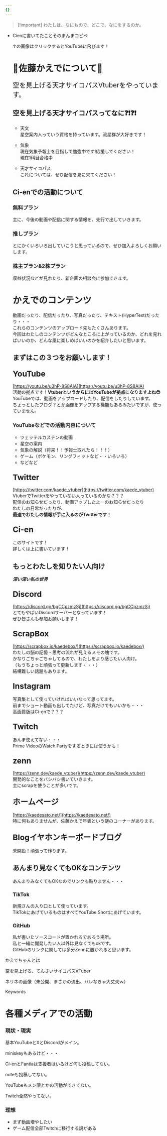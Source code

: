 ```yaml
---
{}
---
```

> [!important] わたしは、なにもので、どこで、なにをするのか。

  

- Cienに書いてたことそのまんまコピペ
    
    ↑の画像はクリックするとYouTubeに飛びます！
    
    # 🧡佐藤かえでについて🧡
    
    <span style="font-size: 150%">空を見上げる天才サイコパスVtuberをやっています。</span>
    
    ## 空を見上げる天才サイコパスってなに❓❗❓❗
    
    - 天文  
        星空案内人っていう資格を持っています。流星群が大好きです！  
        
    - 気象  
        現在気象予報士を目指して勉強中です!応援してください！  
        現在1科目合格中  
        
    - 天才サイコパス  
        これについては、ぜひ配信を見に来てください！  
        
    
    ## Ci-enでの活動について
    
    ### 無料プラン
    
    主に、今後の動画や配信に関する情報を、先行で出していきます。
    
    ### 推しプラン
    
    とにかくいろいろ出していこうと思っているので、ぜひ加入よろしくお願いします。
    
    ### 株主プラン&2株プラン
    
    収益状況などが見れたり、新企画の相談会に参加できます。
    
    # かえでのコンテンツ
    
    動画だったり、配信だったり、写真だったり、テキスト(HyperText)だったり・・・  
    これらのコンテンツのアップロード先もたくさんあります。  
    今回はわたしのコンテンツがどんなところに上がっているのか、どれを見ればいいのか、どんな風に楽しめばいいのかを紹介したいと思います。  
    
    ## まずはこの３つをお願いします！
    
    ### <span style="font-size: 150%">YouTube</span>
    
    [https://youtu.be/u3hP-8S8AlA](https://youtu.be/u3hP-8S8AlA)  
    活動の拠点です！**VtuberというからにはYouTubeが拠点になりますよね😊**  
    YouTubeでは、動画をアップロードしたり、配信をしたりしています。  
    ちょっとしたブログ？とか画像をアップする機能もあるみたいですが、使っていません。  
    
    ### YouTubeなどでの活動内容について
    
    - ツェッテルカステンの動画
    - 星空の案内
    - 気象の解説（将来！！予報士取れたら！！！）
    - ゲーム（ポケモン、リングフィットなど・・いろいろ）
    - などなど
    
    ### <span style="font-size: 150%">Twitter</span>
    
    [https://twitter.com/kaede_vtuber](https://twitter.com/kaede_vtuber)  
    VtuberでTwitterをやっていない人っているのかな？？？  
    配信のお知らせだったり、動画アップしたよーのお知らせだったり  
    わたしの日常だったりが、  
    **最速でわたしの情報が手に入るのがTwitterです！**
    
    ### <span style="font-size: 150%">Ci-en</span>
    
    このサイトです！  
    詳しくは上に書いています！  
    
    ## もっとわたしを知りたい人向け
    
    _**深い深い私の世界**_
    
    ### <span style="font-size: 150%">Discord</span>
    
    [https://discord.gg/bgCCpzmzSj](https://discord.gg/bgCCpzmzSj)  
    とてもやばいDiscordサーバーとなっています！  
    ぜひ皆さんも参加お願いします！  
    
    ### <span style="font-size: 150%">ScrapBox</span>
    
    [https://scrapbox.io/kaedebox/](https://scrapbox.io/kaedebox/)  
    わたしの脳の記憶・思考の流れが見えるメモの塊です。  
    かなりごちゃごちゃしてるので、わたしをより感じたい人向け。  
    （もうちょっと頑張って更新します・・・）  
    結構難しい話題もあります。  
    
    ### <span style="font-size: 150%">Instagram</span>
    
    写真集として使っていければいいなって思ってます。  
    前までショート動画も出してたけど、写真だけでもいいかも・・・  
    高画質版はCi-enで？？？  
    
    ### <span style="font-size: 150%">Twitch</span>
    
    あんま使えてない・・・  
    Prime VideoのWatch Partyをするときには使うかも！  
    
    ### <span style="font-size: 150%">zenn</span>
    
    [https://zenn.dev/kaede_vtuber](https://zenn.dev/kaede_vtuber)  
    開発的なことをバシバシ書いていきます。  
    主にscrapを使うことが多いです。  
    
    ### <span style="font-size: 150%">ホームページ</span>
    
    [https://kaedesato.net/](https://kaedesato.net/)  
    特に何もありませんが、佐藤かえで年表という謎のコーナーがあります。  
    
    ### <span style="font-size: 150%">Blogイヤホンキーボードブログ</span>
    
    未開設！頑張って作ります。
    
    ## あんまり見なくてもOKなコンテンツ
    
    あんまりみなくてもOKなのでリンクも貼りません・・・
    
    ### TikTok
    
    新規さんの入り口として使っています。  
    TikTokにあげているものはすべてYouTube Shortにあげています。  
    
    ### GitHub
    
    私が書いたソースコードが置かれるであろう場所。  
    私と一緒に開発したい人以外は見なくてもokです。  
    GitHubのリンクに関しては多分Zennに置かれると思います。  
    

  

かえでちゃんとは

空を見上げる、てんさいサイコパスVTuber

ネリネの画像（未公開、まさかの流出、バレなきゃ大丈夫ｗ）

  

Keywords

  

  

# 各種メディアでの活動

  

### 現状・現実

基本YouTubeとXとDiscordがメイン。

miniskeyもあるけど・・・

Ci-enとFantiaは支援者はいるけど何も投稿してない。

noteも投稿してない。

YouTubeもメン限とかの活動ができてない。

Twitch全然やってない。

  

### 理想

- まず動画増やしたい
- ゲーム配信全部Twitchに移行する説がある